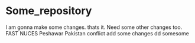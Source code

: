 # Some_repository
I am gonna make some changes. thats it.
Need some other changes too. FAST NUCES
Peshawar Pakistan conflict add some changes dd somesome
